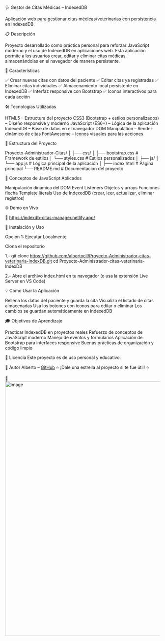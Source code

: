 🩺 Gestor de Citas Médicas – IndexedDB

Aplicación web para gestionar citas médicas/veterinarias con persistencia en IndexedDB.

📋 Descripción

Proyecto desarrollado como práctica personal para reforzar JavaScript moderno y el uso de IndexedDB en aplicaciones web.
Esta aplicación permite a los usuarios crear, editar y eliminar citas médicas, almacenándolas en el navegador de manera persistente.

🚀 Características

✅ Crear nuevas citas con datos del paciente
✅ Editar citas ya registradas
✅ Eliminar citas individuales
✅ Almacenamiento local persistente en IndexedDB
✅ Interfaz responsive con Bootstrap
✅ Iconos interactivos para cada acción

🛠️ Tecnologías Utilizadas

HTML5 – Estructura del proyecto
CSS3 (Bootstrap + estilos personalizados) – Diseño responsive y moderno
JavaScript (ES6+) – Lógica de la aplicación
IndexedDB – Base de datos en el navegador
DOM Manipulation – Render dinámico de citas
FontAwesome – Iconos visuales para las acciones

📁 Estructura del Proyecto

Proyecto-Administrador-Citas/
│
├── css/
│   ├── bootstrap.css    # Framework de estilos
│   └── styles.css       # Estilos personalizados
│
├── js/
│   └── app.js           # Lógica principal de la aplicación
│
├── index.html           # Página principal
└── README.md            # Documentación del proyecto

🎯 Conceptos de JavaScript Aplicados

Manipulación dinámica del DOM
Event Listeners
Objetos y arrays
Funciones flecha
Template literals
Uso de IndexedDB (crear, leer, actualizar, eliminar registros)

🌐 Demo en Vivo

🔗 https://indexdb-citas-manager.netlify.app/

🚀 Instalación y Uso

Opción 1: Ejecutar Localmente

Clona el repositorio

1.- git clone https://github.com/albertocll/Proyecto-Administrador-citas-veterinaria-IndexDB.git
    cd Proyecto-Administrador-citas-veterinaria-IndexDB


2.- Abre el archivo index.html en tu navegador
    (o usa la extensión Live Server en VS Code)

💡 Cómo Usar la Aplicación

Rellena los datos del paciente y guarda la cita
Visualiza el listado de citas almacenadas
Usa los botones con iconos para editar o eliminar
Los cambios se guardan automáticamente en IndexedDB

🎓 Objetivos de Aprendizaje

Practicar IndexedDB en proyectos reales
Refuerzo de conceptos de JavaScript moderno
Manejo de eventos y formularios
Aplicación de Bootstrap para interfaces responsive
Buenas prácticas de organización y código limpio

📄 Licencia
Este proyecto es de uso personal y educativo.

👤 Autor
Alberto – [GitHub](https://github.com/albertocll)
⭐ ¡Dale una estrella al proyecto si te fue útil! ⭐

📸
<img width="1694" height="826" alt="image" src="https://github.com/user-attachments/assets/bea8036e-0688-4578-84c0-2c7e777982bd" />
